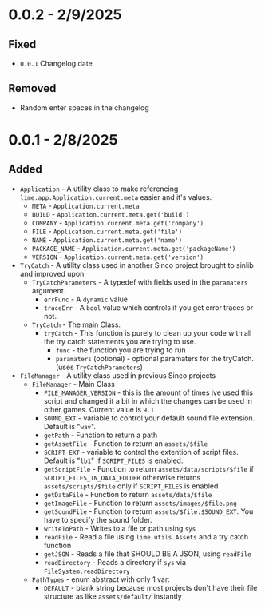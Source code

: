 # 0.0.2 - 2/9/2025
## Fixed
- `0.0.1` Changelog date
## Removed
- Random enter spaces in the changelog

# 0.0.1 - 2/8/2025
## Added
- `Application` - A utility class to make referencing `lime.app.Application.current.meta` easier and it's values.
	- `META` - `Application.current.meta`
	- `BUILD` - `Application.current.meta.get('build')`
	- `COMPANY` - `Application.current.meta.get('company')`
	- `FILE` - `Application.current.meta.get('file')`
	- `NAME` - `Application.current.meta.get('name')`
	- `PACKAGE_NAME` - `Application.current.meta.get('packageName')`
	- `VERSION` - `Application.current.meta.get('version')`
- `TryCatch` - A utility class used in another Sinco project brought to sinlib and improved upon
	- `TryCatchParameters` - A typedef with fields used in the `paramaters` argument.
		- `errFunc` - A `dynamic` value
		- `traceErr` - A `bool` value which controls if you get error traces or not.
	- `TryCatch` - The main Class.
		- `tryCatch` - This function is purely to clean up your code with all the try catch statements you are trying to use.
			- `func` - the function you are trying to run
			- `paramaters` (optional) - optional paramaters for the tryCatch. (uses `TryCatchParameters`)
- `FileManager` - A utility class used in previous Sinco projects
	- `FileManager` - Main Class
		- `FILE_MANAGER_VERSION` - this is the amount of times ive used this script and changed it a bit in which the changes can be used in other games. Current value is `9.1`
		- `SOUND_EXT` - variable to control your default sound file extension. Default is "`wav`".
		- `getPath` - Function to return a path
		- `getAssetFile` - Function to return an `assets/$file`
		- `SCRIPT_EXT` - variable to control the extention of script files. Default is "`lb1`" if `SCRIPT_FILES` is enabled.
		- `getScriptFile` - Function to return `assets/data/scripts/$file` if `SCRIPT_FILES_IN_DATA_FOLDER` otherwise returns `assets/scripts/$file` only if `SCRIPT_FILES` is enabled
		- `getDataFile` - Function to return `assets/data/$file`
		- `getImageFile` - Function to return `assets/images/$file.png`
		- `getSoundFile` - Function to return `assets/$file.$SOUND_EXT`. You have to specify the sound folder.
		- `writeToPath` - Writes to a file or path using `sys`
		- `readFile` - Read a file using `lime.utils.Assets` and a try catch function
		- `getJSON` - Reads a file that SHOULD BE A JSON, using `readFile`
		- `readDirectory` - Reads a directory if `sys` via `FileSystem.readDirectory`
	- `PathTypes` - enum abstract with only 1 var:
		- `DEFAULT` - blank string because most projects don't have their file structure as like `assets/default/` instantly
